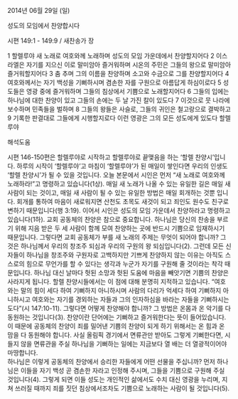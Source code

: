 2014년 06월 29일 (일)

성도의 모임에서 찬양합시다



시편 149:1 - 149:9 / 새찬송가  장


1 할렐루야 새 노래로 여호와께 노래하며 성도의 모임 가운데에서 찬양할지어다 2 이스라엘은 자기를 지으신 이로 말미암아 즐거워하며 시온의 주민은 그들의 왕으로 말미암아 즐거워할지어다 3 춤 추며 그의 이름을 찬양하며 소고와 수금으로 그를 찬양할지어다 4 여호와께서는 자기 백성을 기뻐하시며 겸손한 자를 구원으로 아름답게 하심이로다 5 성도들은 영광 중에 즐거워하며 그들의 침상에서 기쁨으로 노래할지어다 6 그들의 입에는 하나님에 대한 찬양이 있고 그들의 손에는 두 날 가진 칼이 있도다 7 이것으로 뭇 나라에 보수하며 민족들을 벌하며 8 그들의 왕들은 사슬로, 그들의 귀인은 철고랑으로 결박하고 9 기록한 판결대로 그들에게 시행할지로다 이런 영광은 그의 모든 성도에게 있도다 할렐루야

해석도움





시편 146-150편은 할렐루야로 시작하고 할렐루야로 끝맺음을 하는 ‘할렐 찬양시’입니다. 하루의 시작이 ‘할렐루야’고 마침이 ‘할렐루야’가 된 매일이 쌓인다면 우리의 인생도 ‘할렐 찬양시’가 될 수 있을 것입니다. 오늘 본문에서 시인은 먼저 “새 노래로 여호와께 노래하라!”고 명령하고 있습니다(1상). 매일 새 노래가 나올 수 있는 유일한 길은 매일 새 사람이 되는 것이고, 매일 새 사람이 될 수 있는 유일한 방법은 매일 회개하는 것뿐 입니다. 회개를 통하여 마음이 새로워지면 산천도 초목도 새것이 되고 죄인도 원수도 친구로 변하기 때문입니다(행 3:19). 이어서 시인은 성도의 모임 가운데서 찬양하라고 명령하고 있습니다(1하). 교회 공동체의 찬양은 참으로 중요합니다. 하나님은 당신의 찬송을 부르기 위해 지음 받은 두 세 사람이 함께 모여 찬양하는 곳에 반드시 기쁨으로 임재하시기 때문입니다. 
그렇다면 교회 공동체가 부를 새 노래의 주제는 무엇이 되어야 합니까? 그것은 하나님께서 우리의 창조주 되심과 우리의 구원의 왕 되심입니다(2). 그런데 모든 신자들이 하나님을 창조주와 구원자로 고백하지만 기쁘게 찬양하지 않는 이유는 아직도 스스로의 힘으로 무언가를 할 수 있다는 생각과 누군가 자기를 구원해 줄 것이라는 착각 때문입니다. 하나님 대신 날마다 헛된 소망과 헛된 도움에 마음을 빼앗기면 기쁨의 찬양은 사라지게 됩니다. 할렐 찬양시들에서는 이 점에 대해 분명히 지적하고 있습니다. “여호와는 말의 힘이 세다 하여 기뻐하지 아니하시며 사람의 다리가 억세다 하여 기뻐하지 아니하시고 여호와는 자기를 경외하는 자들과 그의 인자하심을 바라는 자들을 기뻐하시는도다”(시 147:10-11).
그렇다면 어떻게 찬양해야 합니까? 그 방법은 온몸과 온 악기를 다 동원하는 것입니다(3). 찬양이란 단어에는 기뻐하고 즐거워한다는 뜻이 들어있습니다. 이 때문에 공동체의 찬양이 죄를 밀어낸 기쁨의 찬양이 되게 하기 위해서는 온 힘과 온 맘을 다 동원해야 합니다. 사실 올림픽 경기에서 면류관만 받아도 그렇게 기뻐한다면, 시들지 않을 면류관을 주실 하나님을 기뻐하는 일에는 지금보다 열 배는 더 열광적이어야 마땅합니다.  
하나님은 이렇게 공동체의 찬양에서 승리한 자들에게 어떤 선물을 주십니까? 먼저 하나님은 이들을 자기 백성 곧 겸손한 자라고 인정해 주시며, 그들을 기쁨으로 구원해 주실 것입니다(4). 그렇게 되면 이들 성도는 개인적인 삶에서도 수치 대신 영광을 누리며, 지쳐 쓰러질 때까지 죄를 짓던 침상에서조차도 기쁨으로 노래하는 사람이 될 것입니다(5).